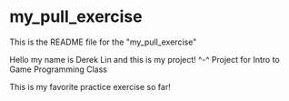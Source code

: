 # my_pull_exercise

This is the README file for the "my_pull_exercise"

Hello my name is Derek Lin and this is my project! ^-^
Project for Intro to Game Programming Class

This is my favorite practice exercise so far!
